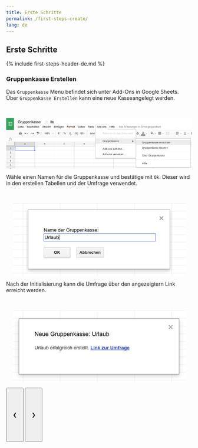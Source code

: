 ```yaml
---
title: Erste Schritte
permalink: /first-steps-create/
lang: de
---
```

## Erste Schritte

{% include first-steps-header-de.md %}
### Gruppenkasse Erstellen

<div class="w3-content w3-display-container" style="height:264px">

<div class="w3-display-container mySlides">
  <div class="w3-container" style="height:80px">
  <p>Das <code class="highlighter-rouge">Gruppenkasse</code> Menu befindet sich unter Add-Ons in Google Sheets. Über <code class="highlighter-rouge">Gruppenkasse Erstellen</code> kann eine neue Kasseangelegt werden.</p>
  </div>
  <div class="w3-container">
  <img src="/assets/images/de/init_start.jpg" style="display:block;margin:auto">
  </div>
</div>

<div class="w3-display-container mySlides">
  <div class="w3-container" style="height:80px">
  <p>Wähle einen Namen für die Gruppenkasse und bestätige mit <code class="highlighter-rouge">Ok</code>. Dieser wird in den erstellen Tabellen und der Umfrage verwendet.</p>
  </div>
  <div class="w3-container">
  <img src="/assets/images/de/init_name.jpg" style="display:block;margin:auto">
  </div>
</div>

<div class="w3-display-container mySlides">
  <div class="w3-container" style="height:80px">
  <p>Nach der Initialisierung kann die Umfrage über den angezeigtern Link erreicht werden.</p>
  </div>
  <div class="w3-container">
  <img src="/assets/images/de/init_done.jpg" style="display:block;margin:auto">
  </div>
</div>

<button class="w3-button w3-display-left w3-transparent" onclick="plusDivs(-1)" style="padding: 64px 16px;">&#10094;</button>
<button class="w3-button w3-display-right w3-transparent" onclick="plusDivs(1)" style="padding: 64px 16px;">&#10095;</button>

</div>




